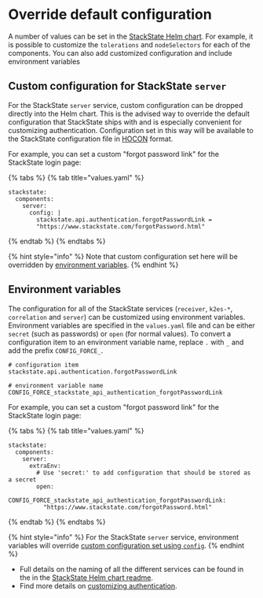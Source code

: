 # Override default configuration

A number of values can be set in the [StackState Helm chart](https://github.com/StackVista/helm-charts/tree/master/stable/stackstate). For example, it is possible to customize the `tolerations` and `nodeSelectors` for each of the components. You can also add customized configuration and include environment variables

## Custom configuration for StackState `server`

For the StackState `server` service, custom configuration can be dropped directly into the Helm chart. This is the advised way to override the default configuration that StackState ships with and is especially convenient for customizing authentication. Configuration set in this way will be available to the StackState configuration file in [HOCON](https://github.com/lightbend/config/blob/master/HOCON.md) format.

For example, you can set a custom "forgot password link" for the StackState login page:

{% tabs %}
{% tab title="values.yaml" %}
```text
stackstate:
  components:
    server:
      config: |
        stackstate.api.authentication.forgotPasswordLink =
        "https://www.stackstate.com/forgotPassword.html"
```
{% endtab %}
{% endtabs %}

{% hint style="info" %}
Note that custom configuration set here will be overridden by [environment variables](customize_config.md#environment-variables).
{% endhint %}

## Environment variables

The configuration for all of the StackState services \(`receiver`, `k2es-*`, `correlation` and `server`\) can be customized using environment variables. Environment variables are specified in the `values.yaml` file and can be either `secret` \(such as passwords\) or `open` \(for normal values\). To convert a configuration item to an environment variable name, replace `.` with `_` and add the prefix `CONFIG_FORCE_`.

```text
# configuration item
stackstate.api.authentication.forgotPasswordLink

# environment variable name
CONFIG_FORCE_stackstate_api_authentication_forgotPasswordLink
```

For example, you can set a custom "forgot password link" for the StackState login page:

{% tabs %}
{% tab title="values.yaml" %}
```text
stackstate:
  components:
    server:
      extraEnv:
        # Use 'secret:' to add configuration that should be stored as a secret
        open:
          CONFIG_FORCE_stackstate_api_authentication_forgotPasswordLink:
          "https://www.stackstate.com/forgotPassword.html"
```
{% endtab %}
{% endtabs %}

{% hint style="info" %}
For the StackState `server` service, environment variables will override [custom configuration set using `config`](customize_config.md#custom-configuration-for-stackstate-server).
{% endhint %}

* Full details on the naming of all the different services can be found in the in the [StackState Helm chart readme](https://github.com/StackVista/helm-charts/blob/master/stable/stackstate/README.md).
* Find more details on [customizing authentication](/setup/authentication.md).

